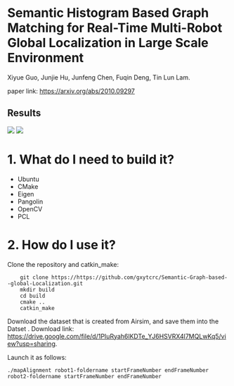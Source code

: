 # Semantic Histogram Based Graph Matching for Real-Time Multi-Robot Global Localization in Large Scale Environment
Xiyue Guo, Junjie Hu, Junfeng Chen, Fuqin Deng, Tin Lun Lam. 


paper link: https://arxiv.org/abs/2010.09297

Results
-
![](https://github.com/gxytcrc/Semantic-Graph-based--global-Localization/blob/main/example/result1.png)
![](https://github.com/gxytcrc/Semantic-Graph-based--global-Localization/blob/main/example/result2.png)

# 1. What do I need to build it? #
* Ubuntu
* CMake
* Eigen
* Pangolin
* OpenCV
* PCL

# 2. How do I use it? #
Clone the repository and catkin_make:
```
    git clone https://https://github.com/gxytcrc/Semantic-Graph-based--global-Localization.git
    mkdir build
    cd build
    cmake ..
    catkin_make
```
Download the dataset that is created from Airsim, and save them into the Datset . Download link: https://drive.google.com/file/d/1PIuRyah6lKDTe_YJ6HSVRX4l7MQLwKq5/view?usp=sharing. 

Launch it as follows:
```
./mapAlignment robot1-foldername startFrameNumber endFrameNumber robot2-foldername startFrameNumber endFrameNumber
```
